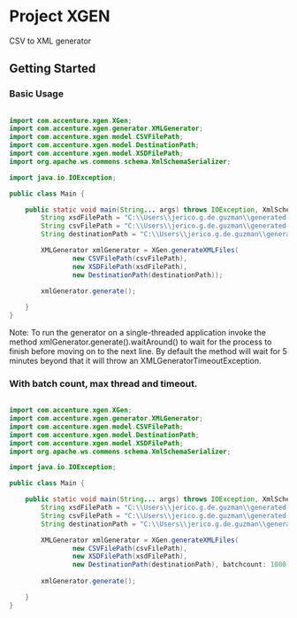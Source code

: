 # Project XGEN
CSV to XML generator

## Getting Started 

### Basic Usage 

```java
  
import com.accenture.xgen.XGen;
import com.accenture.xgen.generator.XMLGenerator;
import com.accenture.xgen.model.CSVFilePath;
import com.accenture.xgen.model.DestinationPath;
import com.accenture.xgen.model.XSDFilePath;
import org.apache.ws.commons.schema.XmlSchemaSerializer;

import java.io.IOException;

public class Main {

    public static void main(String... args) throws IOException, XmlSchemaSerializer.XmlSchemaSerializerException {
        String xsdFilePath = "C:\\Users\\jerico.g.de.guzman\\generated-data\\Create_Position_v1.xsd";
        String csvFilePath = "C:\\Users\\jerico.g.de.guzman\\generated-data\\create_position.csv";
        String destinationPath = "C:\\Users\\jerico.g.de.guzman\\generated-data";

        XMLGenerator xmlGenerator = XGen.generateXMLFiles(
                new CSVFilePath(csvFilePath),
                new XSDFilePath(xsdFilePath),
                new DestinationPath(destinationPath));
        
        xmlGenerator.generate();

    }
}

```

Note: To run the generator on a single-threaded application invoke the method xmlGenerator.generate().waitAround() to wait for the process to finish before moving on to the next line.
By default the method will wait for 5 minutes beyond that it will throw an XMLGeneratorTimeoutException. 


### With batch count, max thread and timeout.

```java
  
import com.accenture.xgen.XGen;
import com.accenture.xgen.generator.XMLGenerator;
import com.accenture.xgen.model.CSVFilePath;
import com.accenture.xgen.model.DestinationPath;
import com.accenture.xgen.model.XSDFilePath;
import org.apache.ws.commons.schema.XmlSchemaSerializer;

import java.io.IOException;

public class Main {

    public static void main(String... args) throws IOException, XmlSchemaSerializer.XmlSchemaSerializerException {
        String xsdFilePath = "C:\\Users\\jerico.g.de.guzman\\generated-data\\Create_Position_v1.xsd";
        String csvFilePath = "C:\\Users\\jerico.g.de.guzman\\generated-data\\create_position.csv";
        String destinationPath = "C:\\Users\\jerico.g.de.guzman\\generated-data";

        XMLGenerator xmlGenerator = XGen.generateXMLFiles(
                new CSVFilePath(csvFilePath),
                new XSDFilePath(xsdFilePath),
                new DestinationPath(destinationPath), batchcount: 1000, maxThreadCount: 10, timeout: 300000);
        
        xmlGenerator.generate();

    }
}

```


